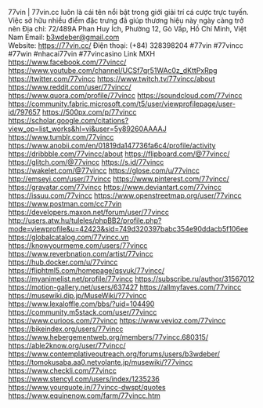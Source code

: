 77vin | 77vin.cc luôn là cái tên nổi bật trong giới giải trí cá cược trực tuyến. Việc sở hữu nhiều điểm đặc trưng đã giúp thương hiệu này ngày càng trở nên
Địa chỉ: 72/489A Phan Huy Ích, Phường 12, Gò Vấp, Hồ Chí Minh, Việt Nam
Email: b3wdeber@gmail.com  
Website: https://77vin.cc/
Điện thoại: (+84) 328398204
#77vin #77vincc  #77win  #nhacai77vin  #77vincasino
Link MXH
https://www.facebook.com/77vincc/
https://www.youtube.com/channel/UCSf7qr51WAc0z_dKttPxRpg
https://twitter.com/77vincc
https://www.twitch.tv/77vincc/about
https://www.reddit.com/user/77vincc/
https://www.quora.com/profile/77vincc
https://soundcloud.com/77vincc
https://community.fabric.microsoft.com/t5/user/viewprofilepage/user-id/797657
https://500px.com/p/77vincc
https://scholar.google.com/citations?view_op=list_works&hl=vi&user=5y89260AAAAJ
https://www.tumblr.com/77vincc
https://www.anobii.com/en/01819da147736fa6c4/profile/activity
https://dribbble.com/77vincc/about
https://flipboard.com/@77vincc/
https://glitch.com/@77vincc
https://s.id/77vincc
https://wakelet.com/@77vincc
https://glose.com/u/77vincc
http://emseyi.com/user/77vincc
https://www.pinterest.com/77vincc/
https://gravatar.com/77vincc
https://www.deviantart.com/77vincc
https://issuu.com/77vincc
https://www.openstreetmap.org/user/77vincc
https://www.postman.com/cc77vin
https://developers.maxon.net/forum/user/77vincc
http://users.atw.hu/tuleles/phpBB2/profile.php?mode=viewprofile&u=42423&sid=749d320397babc354e90ddacb5f106ee
https://globalcatalog.com/77vincc.vn
https://knowyourmeme.com/users/77vincc
https://www.reverbnation.com/artist/77vincc
https://hub.docker.com/u/77vincc
https://fliphtml5.com/homepage/qsvuk/77vincc/
https://myanimelist.net/profile/77vincc
https://subscribe.ru/author/31567012
https://motion-gallery.net/users/637427
https://allmyfaves.com/77vincc
https://musewiki.dip.jp/MuseWiki/?77vincc
https://www.lexaloffle.com/bbs/?uid=104490
https://community.m5stack.com/user/77vincc
https://www.curioos.com/77vincc
https://www.vevioz.com/77vincc
https://bikeindex.org/users/77vincc
https://www.hebergementweb.org/members/77vincc.680315/
https://able2know.org/user/77vincc/
https://www.contemplativeoutreach.org/forums/users/b3wdeber/
https://tomokusaba.aa0.netvolante.jp/musewiki/?77vincc
https://www.checkli.com/77vincc
https://www.stencyl.com/users/index/1235236
https://www.yourquote.in/77vincc-dwspt/quotes
https://www.equinenow.com/farm/77vincc.htm